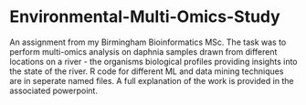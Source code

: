 # Environmental-Multi-Omics-Study
An assignment from my Birmingham Bioinformatics MSc. The task was to perform multi-omics analysis on daphnia samples drawn from different locations on a river - the organisms biological profiles providing insights into the state of the river. 
R code for different ML and data mining techniques are in seperate named files. A full explanation of the work is provided in the associated powerpoint. 
